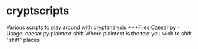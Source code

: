 cryptscripts
============

Various scripts to play around with cryptanalysis
***Files
Caesar.py - 
  Usage: caesar.py plaintext shift
    Where plaintext is the text you wish to shift "shift" places

